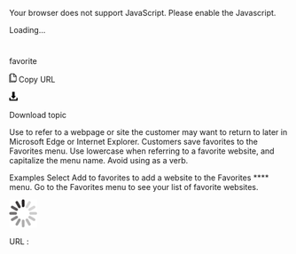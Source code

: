 Your browser does not support JavaScript. Please enable the Javascript.

Loading...

# 

favorite

![Copy URL](media/favorite/Copy.png)
Copy URL

![Download](media/favorite/Download.png)

Download topic

Use to refer to a webpage or site the customer may want to return to later in Microsoft Edge or Internet Explorer. Customers save favorites to the Favorites menu. Use lowercase when referring to a favorite website, and capitalize the menu name. Avoid using as a verb.

Examples
Select Add to favorites to add a website to the Favorites **** menu. 
Go to the Favorites menu to see your list of favorite websites.

![In progress](media/favorite/activity-large.gif)

URL :
